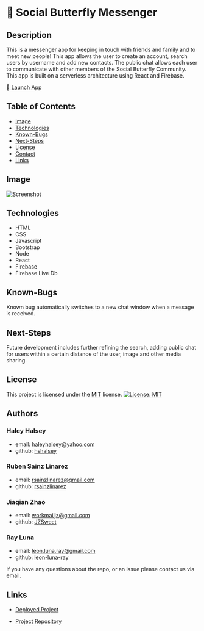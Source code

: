 
# 🦋 Social Butterfly Messenger

  ## Description

  This is a messenger app for keeping in touch with friends and family and to meet new people! This app allows the user to create an account, search users by username and add new contacts. The public chat allows each user to communicate with other members of the Social Butterfly Community. This app is built on a serverless architecture using React and Firebase.

  [🚀 Launch App](https://messenger-app-rsl.herokuapp.com/Login) 

  ## Table of Contents

  * [Image](#image)
  * [Technologies](#technologies)
  * [Known-Bugs](#known-bugs)
  * [Next-Steps](#next-steps)
  * [License](#license)
  * [Contact](#contact)
  * [Links](#links)

  ## Image

  ![Screenshot](./client/src/images/screenshot.png)

  ## Technologies
  
  * HTML
  * CSS
  * Javascript
  * Bootstrap
  * Node
  * React
  * Firebase
  * Firebase Live Db

  ## Known-Bugs

  Known bug automatically switches to a new chat window when a message is received.

  ## Next-Steps

  Future development includes further refining the search, adding public chat for users within a certain distance of the user, image and other media sharing.

  ## License

  This project is licensed under the [MIT](https://opensource.org/licenses/MIT) license.
  [![License: MIT](https://img.shields.io/badge/License-MIT-yellow.svg)](https://opensource.org/licenses/MIT)

 ## Authors
  
  ### Haley Halsey
  - email: haleyhalsey@yahoo.com
  - github: [hshalsey](https://github.com/hshalsey)

  ### Ruben Sainz Linarez
  - email: rsainzlinarez@gmail.com
  - github: [rsainzlinarez](https://github.com/rsainzlinarez)
  
  ### Jiaqian Zhao 
  - email: workmailjz@gmail.com
  - github: [JZSweet](https://github.com/JZSweet)

  ### Ray Luna
  - email: leon.luna.ray@gmail.com
  - github: [leon-luna-ray](https://github.com/leon-luna-ray)
  
  If you have any questions about the repo, or an issue please contact us via email.


  ## Links

  - [Deployed Project](https://messenger-app-rsl.herokuapp.com/Login) 

  - [Project Repository](https://github.com/messenger-app-team/messenger-app)
